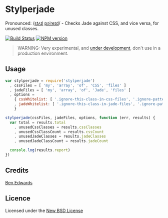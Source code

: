 # Stylperjade

Pronounced: /[stʌɪl](//ssl.gstatic.com/dictionary/static/sounds/de/0/style.mp3) [pəˈreɪd](//ssl.gstatic.com/dictionary/static/sounds/de/0/parade.mp3)/ - Checks Jade against CSS, and vice versa, for unused classes.

[![Build Status](https://travis-ci.org/benedfit/stylperjade.svg)](https://travis-ci.org/benedfit/stylperjade)
[![NPM version](https://badge.fury.io/js/stylperjade.svg)](http://badge.fury.io/js/stylperjade)

> WARNING: Very experimental, and [under development](https://github.com/benedfit/stylperjade/issues), don't use in a production environment.

## Usage

```js
var stylperjade = require('stylperjade')
  , cssFiles = [ 'my', 'array', 'of', 'CSS', 'files' ]
  , jadeFiles = [ 'my', 'array', 'of', 'Jade', 'files' ]
  , options =
    { cssWhitelist: [ '.ignore-this-class-in-css-files', '.ignore-pattern-*' ]
    , jadeWhitelist: [ '.ignore-this-class-in-jade-files', '.ignore-pattern-*' ]
    }

stylperjade(cssFiles, jadeFiles, options, function (err, results) {
  var total = results.total
    , unusedCssClasses = results.cssClasses
    , unusedCssClassCount = results.cssCount
    , unusedJadeClasses = results.jadeClasses
    , unusedJadeClassCount = results.jadeCount

  console.log(results.report)
})
```

## Credits
[Ben Edwards](https://github.com/benedfit/)

## Licence
Licensed under the [New BSD License](http://opensource.org/licenses/bsd-license.php)
